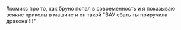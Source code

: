 #комикс про то, как бруно попал в современность и я показываю всякие приколы в машине и он такой "ВАУ ебать ты приручила дракона!!!!"